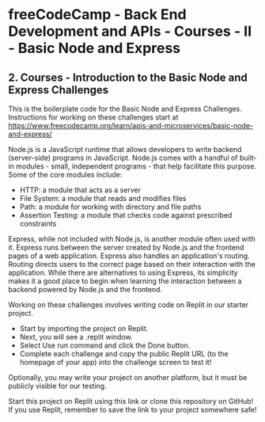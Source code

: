 # freeCodeCamp - Back End Development and APIs - Courses - II - Basic Node and Express


## 2. Courses - Introduction to the Basic Node and Express Challenges

This is the boilerplate code for the Basic Node and Express Challenges. Instructions for working on these challenges start at https://www.freecodecamp.org/learn/apis-and-microservices/basic-node-and-express/

Node.js is a JavaScript runtime that allows developers to write backend (server-side) programs in JavaScript. Node.js comes with a handful of built-in modules - small, independent programs - that help facilitate this purpose. Some of the core modules include:

  *  HTTP: a module that acts as a server
  *  File System: a module that reads and modifies files
  *  Path: a module for working with directory and file paths
  *  Assertion Testing: a module that checks code against prescribed constraints

Express, while not included with Node.js, is another module often used with it. Express runs between the server created by Node.js and the frontend pages of a web application. Express also handles an application's routing. Routing directs users to the correct page based on their interaction with the application. While there are alternatives to using Express, its simplicity makes it a good place to begin when learning the interaction between a backend powered by Node.js and the frontend.

Working on these challenges involves writing code on Replit in our starter project.

  *  Start by importing the project on Replit.
  *  Next, you will see a .replit window.
  *  Select Use run command and click the Done button.
  *  Complete each challenge and copy the public Replit URL (to the homepage of your app) into the challenge screen to test it!

Optionally, you may write your project on another platform, but it must be publicly visible for our testing.

Start this project on Replit using this link or clone this repository on GitHub! If you use Replit, remember to save the link to your project somewhere safe!
